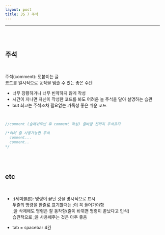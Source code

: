 ```yaml
---
layout: post
title: JS 7 주석
---
```


---

<br><br>

## 주석

<br>

주석(comment): 덧붙이는 글<br>
코드를 일시적으로 동작을 멈출 수 있는 좋은 수단<br>

- 너무 장황하거나 너무 빈약하지 않게 작성
- 시간이 지나면 자신이 작성한 코드를 봐도 어려움
  늘 주석을 달아 설명하는 습관
- but 최고는 주석조차 필요없는 가독성 좋은 쉬운 코드

<br>

```javascript
//comment (슬래쉬두번 후 comment 작성) 줄바꿈 전까지 주석유지

/*여러 줄 사용가능한 주석
  comment...
  comment..
*/
```

<br><br>

## etc

<br>

- ;(세미콜론): 명령이 끝난 것을 명시적으로 표시<br>
  두줄의 명령을 한줄로 표기할때는 ;이 꼭 들어가야함<br>
  ;을 삭제해도 명령은 잘 동작함(줄이 바뀌면 명령이 끝났다고 인식)<br>
  습관적으로 ;을 사용해주는 것은 아주 좋음<br>

- tab = spacebar 4칸
